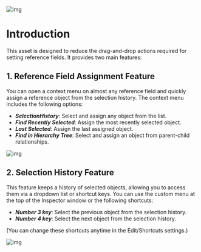 ![img](https://emptybraces.github.io/reference-selector/images/logo.jpg)
# Introduction

This asset is designed to reduce the drag-and-drop actions required for setting reference fields.
It provides two main features:

## 1. Reference Field Assignment Feature

You can open a context menu on almost any reference field and quickly assign a reference object from the selection history.
The context menu includes the following options:

- ***SelectionHistory***: Select and assign any object from the list.
- ***Find Recently Selected***: Assign the most recently selected object.
- ***Last Selected***: Assign the last assigned object.
- ***Find in Hierarchy Tree***: Select and assign an object from parent-child relationships.

![img](https://emptybraces.github.io/reference-selector/images/intro1.jpg)

## 2. Selection History Feature

This feature keeps a history of selected objects, allowing you to access them via a dropdown list or shortcut keys.
You can use the custom menu at the top of the Inspector window or the following shortcuts:

- ***Number 3 key***: Select the previous object from the selection history.
- ***Number 4 key***: Select the next object from the selection history.

(You can change these shortcuts anytime in the Edit/Shortcuts settings.)

![img](https://emptybraces.github.io/reference-selector/images/intro2.jpg)
